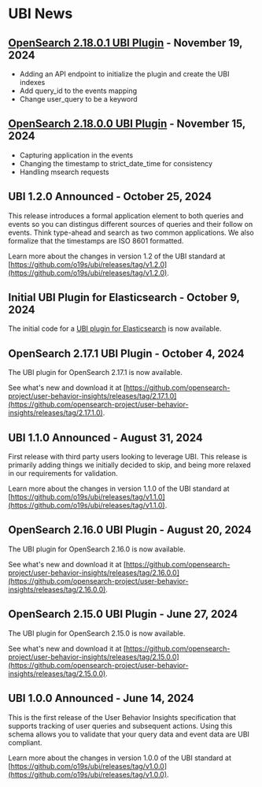 # UBI News

## [OpenSearch 2.18.0.1 UBI Plugin](https://github.com/opensearch-project/user-behavior-insights/releases/tag/2.18.0.1) - November 19, 2024

* Adding an API endpoint to initialize the plugin and create the UBI indexes
* Add query_id to the events mapping
* Change user_query to be a keyword

## [OpenSearch 2.18.0.0 UBI Plugin](https://github.com/opensearch-project/user-behavior-insights/releases/tag/2.18.0.0) - November 15, 2024

* Capturing application in the events
* Changing the timestamp to strict_date_time for consistency
* Handling msearch requests

## UBI 1.2.0 Announced - October 25, 2024

This release introduces a formal application element to both queries and events so you can distingus different sources of queries and their follow on events. Think type-ahead and search as two common applications.  We also formalize that the timestamps are ISO 8601 formatted. 

Learn more about the changes in version 1.2 of the UBI standard at [https://github.com/o19s/ubi/releases/tag/v1.2.0](https://github.com/o19s/ubi/releases/tag/v1.2.0).

## Initial UBI Plugin for Elasticsearch - October 9, 2024

The initial code for a [UBI plugin for Elasticsearch](https://github.com/o19s/user-behavior-insights-elasticsearch) is now available.

## OpenSearch 2.17.1 UBI Plugin - October 4, 2024

The UBI plugin for OpenSearch 2.17.1 is now available.

See what's new and download it at [https://github.com/opensearch-project/user-behavior-insights/releases/tag/2.17.1.0](https://github.com/opensearch-project/user-behavior-insights/releases/tag/2.17.1.0).

## UBI 1.1.0 Announced - August 31, 2024

First release with third party users looking to leverage UBI. This release is primarily adding things we initially decided to skip, and being more relaxed in our requirements for validation.

Learn more about the changes in version 1.1.0 of the UBI standard at [https://github.com/o19s/ubi/releases/tag/v1.1.0](https://github.com/o19s/ubi/releases/tag/v1.1.0).

## OpenSearch 2.16.0 UBI Plugin - August 20, 2024

The UBI plugin for OpenSearch 2.16.0 is now available.

See what's new and download it at [https://github.com/opensearch-project/user-behavior-insights/releases/tag/2.16.0.0](https://github.com/opensearch-project/user-behavior-insights/releases/tag/2.16.0.0).

## OpenSearch 2.15.0 UBI Plugin - June 27, 2024

The UBI plugin for OpenSearch 2.15.0 is now available.

See what's new and download it at [https://github.com/opensearch-project/user-behavior-insights/releases/tag/2.15.0.0](https://github.com/opensearch-project/user-behavior-insights/releases/tag/2.15.0.0).

## UBI 1.0.0 Announced - June 14, 2024

This is the first release of the User Behavior Insights specification that supports tracking of user queries and subsequent actions. Using this schema allows you to validate that your query data and event data are UBI compliant.

Learn more about the changes in version 1.0.0 of the UBI standard at [https://github.com/o19s/ubi/releases/tag/v1.0.0](https://github.com/o19s/ubi/releases/tag/v1.0.0).
